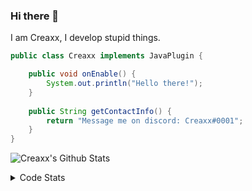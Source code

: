 ### Hi there 👋

I am Creaxx, I develop stupid things. 

```java
public class Creaxx implements JavaPlugin {

    public void onEnable() {
        System.out.println("Hello there!");
    }
    
    public String getContactInfo() {
        return "Message me on discord: Creaxx#0001";
    }
}
```

![Creaxx's Github Stats](https://github-readme-stats.vercel.app/api?username=CreaxxOG&show_icons=true&theme=dark&count_private=true)

<details>
  <summary>Code Stats</summary>

<!--START_SECTION:waka-->
![Code Time](http://img.shields.io/badge/Code%20Time-860%20hrs%2026%20mins-blue)

![Lines of code](https://img.shields.io/badge/From%20Hello%20World%20I%27ve%20Written-3%20Thousand%20lines%20of%20code-blue)

**🐱 My GitHub Data** 

> 🏆 464 Contributions in the Year 2022
 > 
> 📦 227.2 kB Used in GitHub's Storage 
 > 
> 🚫 Not Opted to Hire
 > 
> 📜 3 Public Repositories 
 > 
> 🔑 2 Private Repositories  
 > 
**I'm a Night 🦉** 

```text
🌞 Morning    8 commits      ░░░░░░░░░░░░░░░░░░░░░░░░░   2.82% 
🌆 Daytime    121 commits    ██████████░░░░░░░░░░░░░░░   42.61% 
🌃 Evening    134 commits    ███████████░░░░░░░░░░░░░░   47.18% 
🌙 Night      21 commits     █░░░░░░░░░░░░░░░░░░░░░░░░   7.39%

```
📅 **I'm Most Productive on Wednesday** 

```text
Monday       39 commits     ███░░░░░░░░░░░░░░░░░░░░░░   13.73% 
Tuesday      57 commits     █████░░░░░░░░░░░░░░░░░░░░   20.07% 
Wednesday    62 commits     █████░░░░░░░░░░░░░░░░░░░░   21.83% 
Thursday     33 commits     ███░░░░░░░░░░░░░░░░░░░░░░   11.62% 
Friday       34 commits     ███░░░░░░░░░░░░░░░░░░░░░░   11.97% 
Saturday     27 commits     ██░░░░░░░░░░░░░░░░░░░░░░░   9.51% 
Sunday       32 commits     ██░░░░░░░░░░░░░░░░░░░░░░░   11.27%

```


📊 **This Week I Spent My Time On** 

```text
💬 Programming Languages: 
Java                     27 hrs 47 mins      ████████████████████░░░░░   82.71% 
Kotlin                   3 hrs 40 mins       ██░░░░░░░░░░░░░░░░░░░░░░░   10.94% 
XML                      1 hr 39 mins        █░░░░░░░░░░░░░░░░░░░░░░░░   4.92% 
YAML                     18 mins             ░░░░░░░░░░░░░░░░░░░░░░░░░   0.94% 
Gradle                   4 mins              ░░░░░░░░░░░░░░░░░░░░░░░░░   0.21%

🔥 Editors: 
IntelliJ                 33 hrs 36 mins      █████████████████████████   100.0%

```

**I Mostly Code in Java** 

```text
Java                     6 repos             ████████████████░░░░░░░░░   66.67% 
EJS                      1 repo              ██░░░░░░░░░░░░░░░░░░░░░░░   11.11% 
Kotlin                   1 repo              ██░░░░░░░░░░░░░░░░░░░░░░░   11.11% 
Python                   1 repo              ██░░░░░░░░░░░░░░░░░░░░░░░   11.11%

```



 Last Updated on 05/09/2022 12:48:33 UTC
<!--END_SECTION:waka-->
</details>
